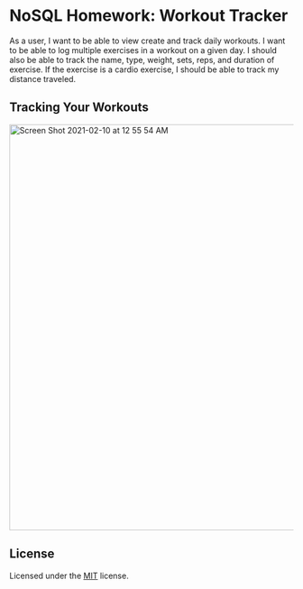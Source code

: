 # NoSQL Homework: Workout Tracker

As a user, I want to be able to view create and track daily workouts. I want to be able to log multiple exercises in a workout on a given day. I should also be able to track the name, type, weight, sets, reps, and duration of exercise. If the exercise is a cardio exercise, I should be able to track my distance traveled.

## Tracking Your Workouts
<img width="720" alt="Screen Shot 2021-02-10 at 12 55 54 AM" src="https://user-images.githubusercontent.com/25594179/107488403-28b39680-6b3c-11eb-8beb-f26eb09ed6e4.png">

## License 

Licensed under the [MIT](LICENSE) license.
